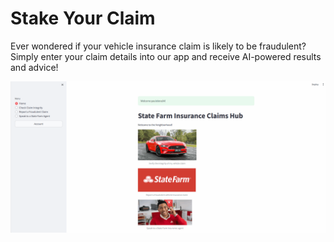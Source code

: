 # Stake Your Claim

Ever wondered if your vehicle insurance claim is likely to be fraudulent? Simply enter your claim details into our app and receive AI-powered results and advice!

![me](https://github.com/neha2114/wehack-2024-new/blob/main/wehack.gif)
